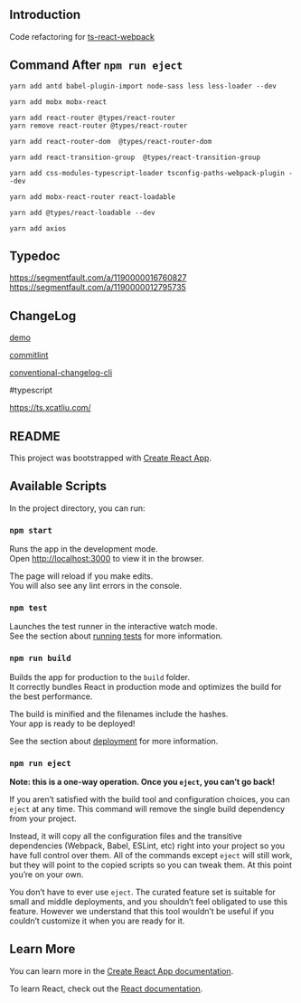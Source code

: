 ## Introduction

Code refactoring for [ts-react-webpack](https://github.com/YDJ-FE/ts-react-webpack)

## Command After `npm run eject`

```
yarn add antd babel-plugin-import node-sass less less-loader --dev

yarn add mobx mobx-react

yarn add react-router @types/react-router
yarn remove react-router @types/react-router

yarn add react-router-dom  @types/react-router-dom

yarn add react-transition-group  @types/react-transition-group

yarn add css-modules-typescript-loader tsconfig-paths-webpack-plugin --dev

yarn add mobx-react-router react-loadable

yarn add @types/react-loadable --dev

yarn add axios

```

## Typedoc

https://segmentfault.com/a/1190000016760827
https://segmentfault.com/a/1190000012795735

## ChangeLog

[demo](https://github.com/angular/angular/blob/master/CHANGELOG.md#toc365)

[commitlint](https://conventional-changelog.github.io/commitlint)

[conventional-changelog-cli](https://github.com/conventional-changelog/conventional-changelog/tree/master/packages/conventional-changelog-cli)

#typescript

https://ts.xcatliu.com/

## README

This project was bootstrapped with [Create React App](https://github.com/facebook/create-react-app).

## Available Scripts

In the project directory, you can run:

### `npm start`

Runs the app in the development mode.<br>
Open [http://localhost:3000](http://localhost:3000) to view it in the browser.

The page will reload if you make edits.<br>
You will also see any lint errors in the console.

### `npm test`

Launches the test runner in the interactive watch mode.<br>
See the section about [running tests](https://facebook.github.io/create-react-app/docs/running-tests) for more information.

### `npm run build`

Builds the app for production to the `build` folder.<br>
It correctly bundles React in production mode and optimizes the build for the best performance.

The build is minified and the filenames include the hashes.<br>
Your app is ready to be deployed!

See the section about [deployment](https://facebook.github.io/create-react-app/docs/deployment) for more information.

### `npm run eject`

**Note: this is a one-way operation. Once you `eject`, you can’t go back!**

If you aren’t satisfied with the build tool and configuration choices, you can `eject` at any time. This command will remove the single build dependency from your project.

Instead, it will copy all the configuration files and the transitive dependencies (Webpack, Babel, ESLint, etc) right into your project so you have full control over them. All of the commands except `eject` will still work, but they will point to the copied scripts so you can tweak them. At this point you’re on your own.

You don’t have to ever use `eject`. The curated feature set is suitable for small and middle deployments, and you shouldn’t feel obligated to use this feature. However we understand that this tool wouldn’t be useful if you couldn’t customize it when you are ready for it.

## Learn More

You can learn more in the [Create React App documentation](https://facebook.github.io/create-react-app/docs/getting-started).

To learn React, check out the [React documentation](https://reactjs.org/).
